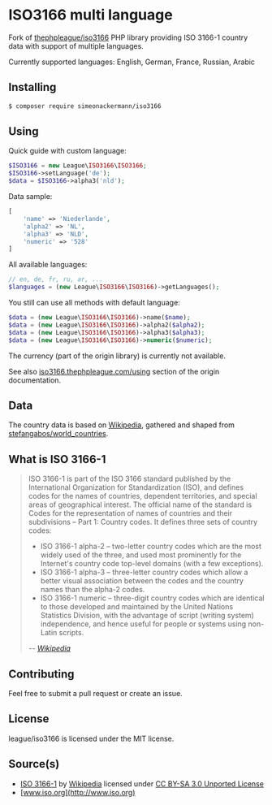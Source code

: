 # ISO3166 multi language

Fork of [thephpleague/iso3166](https://github.com/thephpleague/iso3166) PHP library providing ISO 3166-1 country data with support of multiple languages.

Currently supported languages: English, German, France, Russian, Arabic

## Installing

``` sh
$ composer require simeonackermann/iso3166
```

## Using

Quick guide with custom language:

``` php
$ISO3166 = new League\ISO3166\ISO3166;
$ISO3166->setLanguage('de');
$data = $ISO3166->alpha3('nld');
```

Data sample:

``` php
[
    'name' => 'Niederlande',
    'alpha2' => 'NL',
    'alpha3' => 'NLD',
    'numeric' => '528'
]
```

All available languages:
```php
// en, de, fr, ru, ar, ...
$languages = (new League\ISO3166\ISO3166)->getLanguages();

```

You still can use all methods with default language:

``` php
$data = (new League\ISO3166\ISO3166)->name($name);
$data = (new League\ISO3166\ISO3166)->alpha2($alpha2);
$data = (new League\ISO3166\ISO3166)->alpha3($alpha3);
$data = (new League\ISO3166\ISO3166)->numeric($numeric);
```

The currency (part of the origin library) is currently not available.

See also [iso3166.thephpleague.com/using](https://iso3166.thephpleague.com/using) section of the origin documentation.

## Data

The country data is based on [Wikipedia](https://en.wikipedia.org/wiki/ISO_3166-1), gathered and shaped from [stefangabos/world_countries](https://github.com/stefangabos/world_countries/).

## What is ISO 3166-1

> ISO 3166-1 is part of the ISO 3166 standard published by the International Organization for Standardization (ISO), and defines codes for the names of countries, dependent territories, and special areas of geographical interest. The official name of the standard is Codes for the representation of names of countries and their subdivisions – Part 1: Country codes. It defines three sets of country codes:
> * ISO 3166-1 alpha-2 – two-letter country codes which are the most widely used of the three, and used most prominently for the Internet's country code top-level domains (with a few exceptions).
> * ISO 3166-1 alpha-3 – three-letter country codes which allow a better visual association between the codes and the country names than the alpha-2 codes.
> * ISO 3166-1 numeric – three-digit country codes which are identical to those developed and maintained by the United Nations Statistics Division, with the advantage of script (writing system) independence, and hence useful for people or systems using non-Latin scripts.
>
> *-- [Wikipedia](http://en.wikipedia.org/wiki/ISO_3166-1)*

## Contributing

Feel free to submit a pull request or create an issue.

## License

league/iso3166 is licensed under the MIT license.

## Source(s)

* [ISO 3166-1](http://en.wikipedia.org/wiki/ISO_3166-1) by [Wikipedia](http://www.wikipedia.org) licensed under [CC BY-SA 3.0 Unported License](http://en.wikipedia.org/wiki/Wikipedia:Text_of_Creative_Commons_Attribution-ShareAlike_3.0_Unported_License)
* [www.iso.org](http://www.iso.org)
